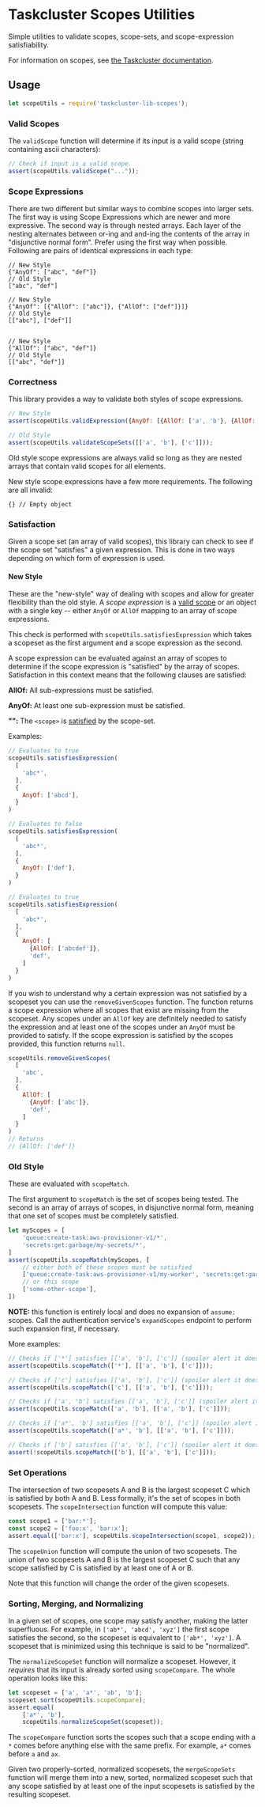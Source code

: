 Taskcluster Scopes Utilities
============================

Simple utilities to validate scopes, scope-sets, and scope-expression satisfiability.

For information on scopes, see [the Taskcluster documentation](https://docs.taskcluster.net/manual/integrations/apis/scopes).

## Usage

```js
let scopeUtils = require('taskcluster-lib-scopes');
```

### Valid Scopes

The `validScope` function will determine if its input is a valid scope (string
containing ascii characters):

```js
// Check if input is a valid scope.
assert(scopeUtils.validScope("..."));
```

### Scope Expressions

There are two different but similar ways to combine scopes into larger sets.
The first way is using Scope Expressions which are newer and more expressive.
The second way is through nested arrays. Each layer of the nesting alternates
between or-ing and and-ing the contents of the array in "disjunctive normal form".
Prefer using the first way when possible. Following are pairs of identical
expressions in each type:

```
// New Style
{"AnyOf": ["abc", "def"]}
// Old Style
["abc", "def"]

// New Style
{"AnyOf": [{"AllOf": ["abc"]}, {"AllOf": ["def"]}]}
// Old Style
[["abc"], ["def"]]


// New Style
{"AllOf": ["abc", "def"]}
// Old Style
[["abc", "def"]]
```

### Correctness

This library provides a way to validate both styles of scope expressions.

```js
// New Style
assert(scopeUtils.validExpression({AnyOf: [{AllOf: ['a', 'b'}, {AllOf: ['c']}]});

// Old Style
assert(scopeUtils.validateScopeSets([['a', 'b'], ['c']]));
```

Old style scope expressions are always valid so long as they are nested arrays
that contain valid scopes for all elements.

New style scope expressions have a few more requirements. The following are
all invalid:

```
{} // Empty object
```

### Satisfaction

Given a scope set (an array of valid scopes), this library can check to see if the
scope set "satisfies" a given expression. This is done in two ways depending
on which form of expression is used.

#### New Style

These are the "new-style" way of dealing with scopes and allow for greater
flexibility than the old style. A _scope expression_ is a [valid scope](#valid-scopes)
or an object with a single key -- either `AnyOf` or `AllOf` mapping to an array
of scope expressions.

This check is performed with `scopeUtils.satisfiesExpression` which takes
a scopeset as the first argument and a scope expression as the second.

A scope expression can be evaluated against an array of scopes to determine if the
scope expression is "satisfied" by the array of scopes. Satisfaction in this context
means that the following clauses are satisfied:

**AllOf:** All sub-expressions must be satisfied.

**AnyOf:** At least one sub-expression must be satisfied.

**"<scope>":** The `<scope>` is
[satisfied](https://docs.taskcluster.net/reference/platform/taskcluster-auth/docs/scopes) by the scope-set.


Examples:

```js
// Evaluates to true
scopeUtils.satisfiesExpression(
  [
    'abc*',
  ],
  {
    AnyOf: ['abcd'],
  }
)

// Evaluates to false
scopeUtils.satisfiesExpression(
  [
    'abc*',
  ],
  {
    AnyOf: ['def'],
  }
)

// Evaluates to true
scopeUtils.satisfiesExpression(
  [
    'abc*',
  ],
  {
    AnyOf: [
      {AllOf: ['abcdef']},
      'def',
    ]
  }
)
```

If you wish to understand why a certain expression was not satisfied by a scopeset
you can use the `removeGivenScopes` function. The function returns a scope expression
where all scopes that exist are missing from the scopeset. Any scopes under an
`AllOf` key are definitely needed to satisfy the expression and at least
one of the scopes under an `AnyOf` must be provided to satisfy. If the scope
expression is satisfied by the scopes provided, this function returns `null`.

```js
scopeUtils.removeGivenScopes(
  [
    'abc',
  ],
  {
    AllOf: [
      {AnyOf: ['abc']},
      'def',
    ]
  }
)
// Returns
// {AllOf: ['def']}
```

### Old Style

These are evaluated with `scopeMatch`.

The first argument to `scopeMatch` is the set of scopes being tested.  The
second is an array of arrays of scopes, in disjunctive normal form, meaning
that one set of scopes must be completely satisfied.

```js
let myScopes = [
    'queue:create-task:aws-provisioner-v1/*',
    'secrets:get:garbage/my-secrets/*',
]
assert(scopeUtils.scopeMatch(myScopes, [
    // either both of these scopes must be satisfied
    ['queue:create-task:aws-provisioner-v1/my-worker', 'secrets:get:garbage/my-secrets/xx'],
    // or this scope
    ['some-other-scope'],
])
```

**NOTE:** this function is entirely local and does no expansion of `assume:` scopes.
Call the authentication service's `expandScopes` endpoint to perform such expansion first, if necessary.

More examples:
```js
// Checks if ['*'] satisfies [['a', 'b'], ['c']] (spoiler alert it does)
assert(scopeUtils.scopeMatch(['*'], [['a', 'b'], ['c']]));

// Checks if ['c'] satisfies [['a', 'b'], ['c']] (spoiler alert it does)
assert(scopeUtils.scopeMatch(['c'], [['a', 'b'], ['c']]));

// Checks if ['a', 'b'] satisfies [['a', 'b'], ['c']] (spoiler alert it does)
assert(scopeUtils.scopeMatch(['a', 'b'], [['a', 'b'], ['c']]));

// Checks if ['a*', 'b'] satisfies [['a', 'b'], ['c']] (spoiler alert it does)
assert(scopeUtils.scopeMatch(['a*', 'b'], [['a', 'b'], ['c']]));

// Checks if ['b'] satisfies [['a', 'b'], ['c']] (spoiler alert it doesn't)
assert(!scopeUtils.scopeMatch(['b'], [['a', 'b'], ['c']]));
```

### Set Operations

The intersection of two scopesets A and B is the largest scopeset C which is
satisfied by both A and B. Less formally, it's the set of scopes in both
scopesets.  The `scopeIntersection` function will compute this value:

```js
const scope1 = ['bar:*'];
const scope2 = ['foo:x', 'bar:x'];
assert.equal(['bar:x'], scopeUtils.scopeIntersection(scope1, scope2));
```

The `scopeUnion` function will compute the union of two scopesets.  The union
of two scopesets A and B is the largest scopeset C such that any scope
satisfied by C is satisfied by at least one of A or B.

Note that this function will change the order of the given scopesets.

### Sorting, Merging, and Normalizing

In a given set of scopes, one scope may satisfy another, making the latter
superfluous.  For example, in `['ab*', 'abcd', 'xyz']` the first scope
satisfies the second, so the scopeset is equivalent to `['ab*', 'xyz']`. A
scopeset that is minimized using this technique is said to be "normalized".

The `normalizeScopeSet` function will normalize a scopeset.  However, it
*requires* that its input is already sorted using `scopeCompare`. The whole
operation looks like this:

```js
let scopeset = ['a', 'a*', 'ab', 'b'];
scopeset.sort(scopeUtils.scopeCompare);
assert.equal(
    ['a*', 'b'],
    scopeUtils.normalizeScopeSet(scopeset));
```

The `scopeCompare` function sorts the scopes such that a scope ending with a
`*` comes before anything else with the same prefix.  For example, `a*` comes
before `a` and `ax`.

Given two properly-sorted, normalized scopesets, the `mergeScopeSets` function
will merge them into a new, sorted, normalized scopeset such that any scope
satisfied by at least one of the input scopesets is satisfied by the resulting
scopeset.
